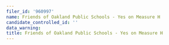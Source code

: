 ```yaml
---
filer_id: '960997'
name: Friends of Oakland Public Schools - Yes on Measure H
candidate_controlled_id: ''
data_warning:
title: Friends of Oakland Public Schools - Yes on Measure H
---
```

